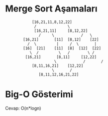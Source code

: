 # Merge Sort Aşamaları
				[16,21,11,8,12,22]
				 /              \
			     [16,21,11]		[8,12,22]	
			       /     \            /   \
			[16,21]       [11]  [8,12]    [22]
			  /  \	       |     /  \       |
			[16]  [21]    [11]  [8]  [12]  [22]
 			   \  /         \   /        \ /
  			 [16,21]       [8,11]     [12,22]
                          \            /       /                
				[8,11,16,21]    [12,22]
				         \       /
				   [8,11,12,16,21,22]
				
# Big-O Gösterimi
Cevap: O(n*logn)